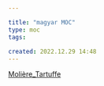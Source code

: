 ```yaml
---

title: "magyar MOC"
type: moc
tags:
 
created: 2022.12.29 14:48
---
```

[Molière_Tartuffe](notes/Molière_Tartuffe.md)